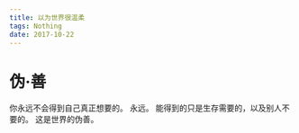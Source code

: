 ```yaml
---
title: 以为世界很温柔
tags: Nothing
date: 2017-10-22
---
```

# 伪·善
你永远不会得到自己真正想要的。
永远。
能得到的只是生存需要的，以及别人不要的。
这是世界的伪善。
